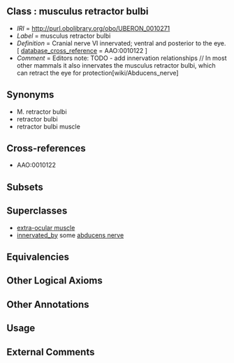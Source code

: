 
## Class : musculus retractor bulbi

 * *IRI* = http://purl.obolibrary.org/obo/UBERON_0010271
 * *Label* = musculus retractor bulbi
 * *Definition* = Cranial nerve VI innervated; ventral and posterior to the eye. [ [database_cross_reference](../../ef/oboInOwl#hasDbXref.md) = AAO:0010122 ]
 * *Comment* = Editors note: TODO - add innervation relationships // In most other mammals it also innervates the musculus retractor bulbi, which can retract the eye for protection[wiki/Abducens_nerve]

## Synonyms

 * M. retractor bulbi
 * retractor bulbi
 * retractor bulbi muscle

## Cross-references

 * AAO:0010122

## Subsets


## Superclasses

 * [extra-ocular muscle](../../UBERON/01/UBERON_0001601.md)
 * [innervated_by](../../RO/05/RO_0002005.md) some [abducens nerve](../../UBERON/46/UBERON_0001646.md)

## Equivalencies


## Other Logical Axioms


## Other Annotations


## Usage


## External Comments

